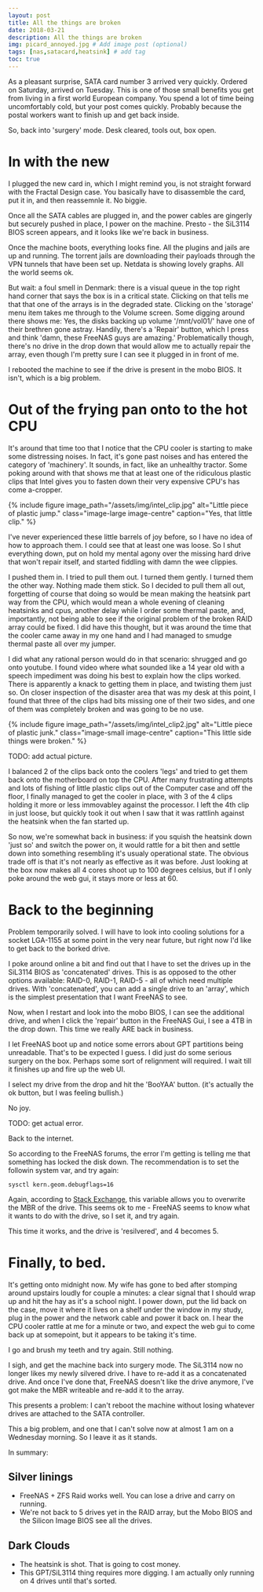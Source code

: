 ```yaml
---
layout: post
title: All the things are broken
date: 2018-03-21
description: All the things are broken
img: picard_annoyed.jpg # Add image post (optional)
tags: [nas,satacard,heatsink] # add tag
toc: true
---
```


As a pleasant surprise, SATA card number 3 arrived very quickly. Ordered on Saturday, arrived on Tuesday. This is one of those small benefits you get from living in a first world European company. You spend a lot of time being uncomfortably cold, but your post comes quickly. Probably because the postal workers want to finish up and get back inside.

So, back into 'surgery' mode. Desk cleared, tools out, box open.

# In with the new

I plugged the new card in, which I might remind you, is not straight forward with the Fractal Design case. You basically have to disassemble the card, put it in, and then reassemnle it. No biggie.

Once all the SATA cables are plugged in, and the power cables are gingerly but securely pushed in place, I power on the machine. Presto - the SiL3114 BIOS screen appears, and it looks like we're back in business.

Once the machine boots, everything looks fine. All the plugins and jails are up and running. The torrent jails are downloading their payloads through the VPN tunnels that have been set up. Netdata is showing lovely graphs. All the world seems ok.

But wait: a foul smell in Denmark: there is a visual queue in the top right hand corner that says the box is in a critical state. Clicking on that tells me that that one of the arrays is in the degraded state. Clicking on the 'storage' menu item takes me through to the Volume screen. Some digging around there shows me: Yes, the disks backing up volume '/mnt/vol01/' have one of their brethren gone astray. Handily, there's a 'Repair' button, which I press and think 'damn, these FreeNAS guys are amazing.' Problematically though, there's no drive in the drop down that would allow me to actually repair the array, even though I'm pretty sure I can see it plugged in in front of me.

I rebooted the machine to see if the drive is present in the mobo BIOS. It isn't, which is a big problem.

# Out of the frying pan onto to the hot CPU

It's around that time too that I notice that the CPU cooler is starting to make some distressing noises. In fact, it's gone past noises and has entered the category of 'machinery'. It sounds, in fact, like an unhealthy tractor. Some poking around with that shows me that at least one of the ridiculous plastic clips that Intel gives you to fasten down their very expensive CPU's has come a-cropper.

{% include figure image_path="/assets/img/intel_clip.jpg" alt="Little piece of plastic jump." class="image-large image-centre" caption="Yes, that little clip." %}

I've never experienced these little barrels of joy before, so I have no idea of how to approach them. I could see that at least one was loose. So I shut everything down, put on hold my mental agony over the missing hard drive that won't repair itself, and started fiddling with damn the wee clippies.

I pushed them in. I tried to pull them out. I turned them gently. I turned them the other way. Nothing made them stick. So I decided to pull them all out, forgetting of course that doing so would be mean making the heatsink part way from the CPU, which would mean a whole evening of cleaning heatsinks and cpus, another delay while I order some thermal paste, and, importantly, not being able to see if the original problem of the broken RAID array could be fixed. I did have this thought, but it was around the time that the cooler came away in my one hand and I had managed to smudge thermal paste all over my jumper.

I did what any rational person would do in that scenario: shrugged and go onto youtube. I found video where what sounded like a 14 year old with a speech impediment was doing his best to explain how the clips worked. There is apparently a knack to getting them in place, and twisting them just so. On closer inspection of the disaster area that was my desk at this point, I found that three of the clips had bits missing one of their two sides, and one of them was completely broken and was going to be no use.

{% include figure image_path="/assets/img/intel_clip2.jpg" alt="Little piece of plastic junk." class="image-small image-centre" caption="This little side things were broken." %}

TODO: add actual picture.

I balanced 2 of the clips back onto the coolers 'legs' and tried to get them back onto the motherboard on top the CPU. After many frustrating attempts and lots of fishing of little plastic clips out of the Computer case and off the floor, I finally managed to get the cooler in place, with 3 of the 4 clips holding it more or less immovabley against the processor. I left the 4th clip in just loose, but quickly took it out when I saw that it was rattlinh against the heatsink when the fan started up.

So now, we're somewhat back in business: if you squish the heatsink down 'just so' and switch the power on, it would rattle for a bit then and settle down into something resembling it's usualy operational state. The obvious trade off is that it's not nearly as effective as it was before. Just looking at the box now makes all 4 cores shoot up to 100 degrees celsius, but if I only poke around the web gui, it stays more or less at 60.

# Back to the beginning

Problem temporarily solved. I will have to look into cooling solutions for a socket LGA-1155 at some point in the very near future, but right now I'd like to get back to the borked drive.

I poke around online a bit and find out that I have to set the drives up in the SiL3114 BIOS as 'concatenated' drives. This is as opposed to the other options available: RAID-0, RAID-1, RAID-5 - all of which need multiple drives. With 'concatenated', you can add a single drive to an 'array', which is the simplest presentation that I want FreeNAS to see.

Now, when I restart and look into the mobo BIOS, I can see the additional drive, and when I click the 'repair' button in the FreeNAS Gui, I see a 4TB in the drop down. This time we really ARE back in business.

I let FreeNAS boot up and notice some errors about GPT partitions being unreadable. That's to be expected I guess. I did just do some serious surgery on the box. Perhaps some sort of relignment will required. I wait till it finishes up and fire up the web UI.

I select my drive from the drop and hit the 'BooYAA' button. (it's actually the ok button, but I was feeling bullish.)

No joy.

TODO: get actual error.

Back to the internet.

So according to the FreeNAS forums, the error I'm getting is telling me that something has locked the disk down. The recommendation is to set the followin system var, and try again:

    sysctl kern.geom.debugflags=16

Again, according to [Stack Exchange](https://unix.stackexchange.com/questions/194249/what-is-the-purpose-of-flag-kern-geom-debugflags-in-freebsd), this variable allows you to overwrite the MBR of the drive. This seems ok to me - FreeNAS seems to know what it wants to do with the drive, so I set it, and try again.

This time it works, and the drive is 'resilvered', and 4 becomes 5.

# Finally, to bed.

It's getting onto midnight now. My wife has gone to bed after stomping around upstairs loudly for couple a minutes: a clear signal that I should wrap up and hit the hay as it's a school night. I power down, put the lid back on the case, move it where it lives on a shelf under the window in my study, plug in the power and the network cable and power it back on. I hear the CPU cooler rattle at me for a minute or two, and expect the web gui to come back up at somepoint, but it appears to be taking it's time.

I go and brush my teeth and try again. Still nothing.

I sigh, and get the machine back into surgery mode. The SiL3114 now no longer likes my newly silvered drive. I have to re-add it as a concatenated drive. And once I've done that, FreeNAS doesn't like the drive anymore, I've got make the MBR writeable and re-add it to the array.

This presents a problem: I can't reboot the machine without losing whatever drives are attached to the SATA controller.

This a big problem, and one that I can't solve now at almost 1 am on a Wednesday morning. So I leave it as it stands.

In summary:

## Silver linings
* FreeNAS + ZFS Raid works well. You can lose a drive and carry on running.
* We're not back to 5 drives yet in the RAID array, but the Mobo BIOS and the Silicon Image BIOS see all the drives.

## Dark Clouds
* The heatsink is shot. That is going to cost money.
* This GPT/SiL3114 thing requires more digging. I am actually only running on 4 drives until that's sorted.
